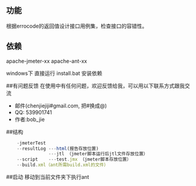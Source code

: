 ## 功能
根据errocode的返回值设计接口用例集，检查接口的容错性。

## 依赖

 apache-jmeter-xx
 apache-ant-xx

windows下
直接运行 install.bat 安装依赖

##有问题反馈
在使用中有任何问题，欢迎反馈给我，可以用以下联系方式跟我交流

* 邮件(chenjiejiji#gmail.com, 把#换成@)
* QQ: 539901741
* 作者:bob_jie

##结构
```javascript
	-jmeterTest
	--resultLog ---html(报告存放位置)
				---jtl （jmeter脚本运行后jtl文件存放位置）
	--script  	---test.jmx （jmeter脚本存放位置）
	--build.xml（ant所需build.xml的文件）
```

##启动
移动到当前文件夹下执行ant
  
